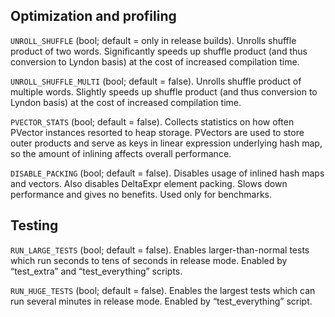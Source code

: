 <!-- TODO: Point to this file from README -->


## Optimization and profiling

`UNROLL_SHUFFLE` (bool; default = only in release builds).
Unrolls shuffle product of two words. Significantly speeds up shuffle product
(and thus conversion to Lyndon basis) at the cost of increased compilation time.

`UNROLL_SHUFFLE_MULTI` (bool; default = false).
Unrolls shuffle product of multiple words. Slightly speeds up shuffle product
(and thus conversion to Lyndon basis) at the cost of increased compilation time.

`PVECTOR_STATS` (bool; default = false).
Collects statistics on how often PVector instances resorted to heap storage.
PVectors are used to store outer products and serve as keys in linear expression
underlying hash map, so the amount of inlining affects overall performance.

`DISABLE_PACKING` (bool; default = false).
Disables usage of inlined hash maps and vectors. Also disables DeltaExpr element
packing. Slows down performance and gives no benefits. Used only for benchmarks.


## Testing

`RUN_LARGE_TESTS` (bool; default = false).
Enables larger-than-normal tests which run seconds to tens of seconds in release
mode. Enabled by “test_extra” and “test_everything” scripts.

`RUN_HUGE_TESTS` (bool; default = false).
Enables the largest tests which can run several minutes in release mode. Enabled
by “test_everything” script.
